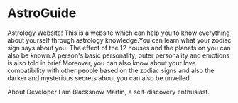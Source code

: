 # AstroGuide
Astrology Website!
 This is a website which can help you to know everything about yourself through astrology knowledge.You can learn what your zodiac sign says about you. The effect of the 12 houses and the planets on you can also be known.A person's basic personality, outer personality and emotions is also told in brief.Moreover, you can also know about your love compatibility with other people based on the zodiac signs and also the darker and mysterious secrets about you can also be unveiled.

About Developer
I am Blacksnow Martin, a self-discovery enthusiast.
